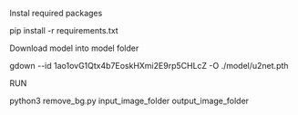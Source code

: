 Instal required packages 

pip install -r requirements.txt

Download model into model folder 

gdown --id 1ao1ovG1Qtx4b7EoskHXmi2E9rp5CHLcZ -O ./model/u2net.pth

RUN

python3 remove_bg.py input_image_folder output_image_folder
